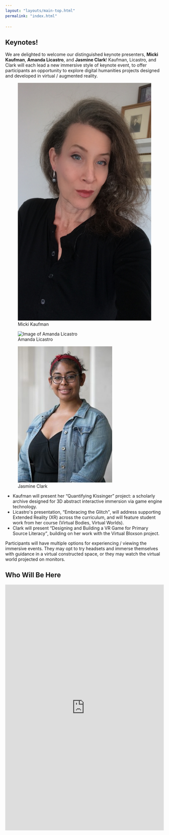 ```yaml
---
layout: "layouts/main-top.html"
permalink: "index.html"

---
```

<!--- Used for Intro --->
<!--- This year, the Keystone DH conference will be hosted by the <a href="https://digit-psb.github.io/DIGIT/" target="_blank">DIGIT</a> program at
<a href="https://behrend.psu.edu/" target="_blank">Penn State Erie, The Behrend College</a> on <strong>May 20 - 22, 2024</strong>.
The conference theme is <strong>play</strong>: the fun of exploring, gaming, and trying
new things without being sure you understand them. This theme celebrates
immersive experience and experimentation in digital humanities, especially marked in the adventurous work of
<a href="#homeText">our keynote presenters</a>!</p>
<p>Thank you for your submissions! The <a href="cfp.html">call for papers</a> is now closed, and the <a href="schedule">schedule</a> is now posted..</p>
<p>Students, early-career and non-traditional scholars, faculty researchers, digital scholarship librarians,
designers, developers, explorers experimenting with “digital humanities” are all welcome to register and attend.</p>
--->

<!--- Used for Keynotes in main-top.html --->
<div id="homeText">

## Keynotes!

We are delighted to welcome our distinguished keynote presenters, **Micki Kaufman**, **Amanda Licastro**, and **Jasmine Clark**! 
Kaufman, Licastro, and Clark will each lead a new immersive style of keynote event,
to offer participants an opportunity to explore 
digital humanities projects designed and developed in virtual / augmented reality. 

<div id="keynoteSect">
<figure class="keynoteImg">
  <img src="img/mkaufman.jpg" alt="Image of Micki Kaufman"/>
<figcaption>Micki Kaufman</figcaption>
</figure>
<figure class="keynoteImg">
  <img src="img/AL_6648.jpg" alt="Image of Amanda Licastro"/>
<figcaption>Amanda Licastro</figcaption>
</figure>
<figure class="keynoteImg">
  <img src="img/JClark.jpg" alt="Image of Jasmine Clark"/>
<figcaption>Jasmine Clark</figcaption>
</figure>
</div>

* Kaufman will present her <q>Quantifying Kissinger</q> project: a scholarly archive designed for 3D abstract interactive immersion via game engine technology.
* Licastro's presentation, <q>Embracing the Glitch</q>, will address supporting Extended Reality (XR) across the curriculum, and will feature student work from her course
  (Virtual Bodies, Virtual Worlds).
* Clark will present <q>Designing and Building a VR Game for Primary Source Literacy</q>, building on her work with the Virtual Bloxson project. 

Participants will have multiple 
options for experiencing / viewing the immersive events. They may opt 
to try headsets and immerse themselves with guidance in a virtual constructed space, or they may watch the
virtual world projected on monitors.



## Who Will Be Here

<iframe src="https://timemapper.okfnlabs.org/anon/ywh9nt-keystone-dh?embed=1" frameborder="0" style="border: none;" width="100%" height="780px"></iframe>
</div>